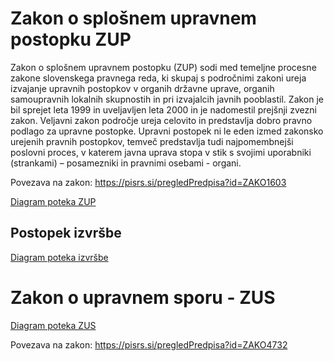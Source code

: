 # Zakon o splošnem upravnem postopku ZUP

Zakon o splošnem upravnem postopku (ZUP) sodi med temeljne procesne zakone slovenskega pravnega reda, ki skupaj s področnimi zakoni ureja izvajanje upravnih postopkov v organih državne uprave, organih samoupravnih lokalnih skupnostih in pri izvajalcih javnih pooblastil. Zakon je bil sprejet leta 1999 in uveljavljen leta 2000 in je nadomestil prejšnji zvezni zakon. Veljavni zakon področje ureja celovito in predstavlja dobro pravno podlago za upravne postopke. Upravni postopek ni le eden izmed zakonsko urejenih pravnih postopkov, temveč predstavlja tudi najpomembnejši poslovni proces, v katerem javna uprava stopa v stik s svojimi uporabniki (strankami) – posamezniki in pravnimi osebami - organi.

Povezava na zakon: https://pisrs.si/pregledPredpisa?id=ZAKO1603

[Diagram poteka ZUP](ZUP-main-procedure.md)

## Postopek izvršbe
[Diagram poteka izvršbe](podprocesi/izvrsba.md)

# Zakon o upravnem sporu - ZUS
[Diagram poteka ZUS](ZUS.md)

Povezava na zakon: https://pisrs.si/pregledPredpisa?id=ZAKO4732
